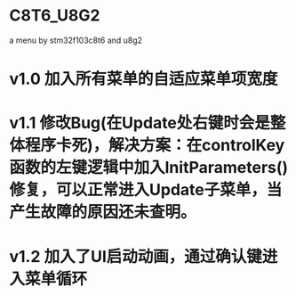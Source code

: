 # C8T6_U8G2
a menu by stm32f103c8t6 and u8g2
# v1.0 加入所有菜单的自适应菜单项宽度
# v1.1 修改Bug(在Update处右键时会是整体程序卡死)，解决方案：在controlKey函数的左键逻辑中加入InitParameters()修复，可以正常进入Update子菜单，当产生故障的原因还未查明。
# v1.2 加入了UI启动动画，通过确认键进入菜单循环
